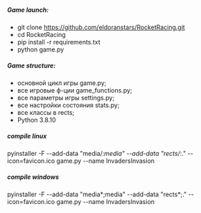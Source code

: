 ##### Game launch:
- git clone https://github.com/eldoranstars/RocketRacing.git
- cd RocketRacing
- pip install -r requirements.txt
- python game.py

##### Game structure:
- основной цикл игры game.py;
- все игровые ф-ции game_functions.py;
- все параметры игры settings.py;
- все настройки состояния stats.py;
- все классы в rects;
- Python 3.8.10

##### compile linux
pyinstaller -F --add-data "media/*:media" --add-data "rects/*:." --icon=favicon.ico game.py --name InvadersInvasion
##### compile windows
pyinstaller -F --add-data "media\*;media" --add-data "rects\*;." --icon=favicon.ico game.py --name InvadersInvasion